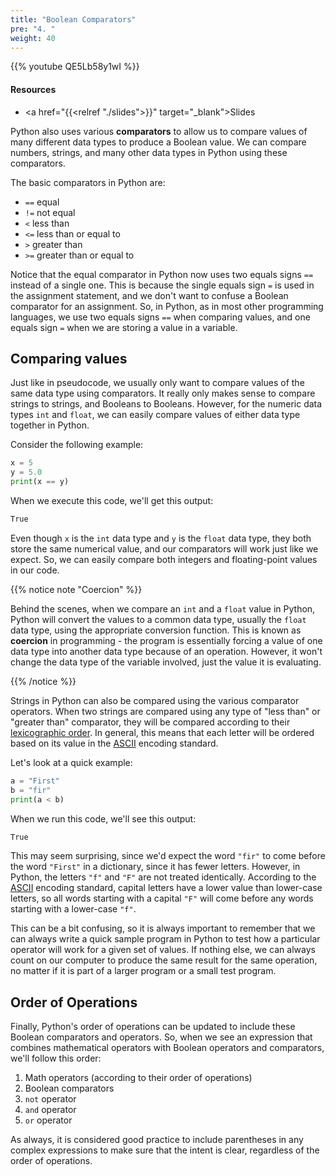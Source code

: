 ```yaml
---
title: "Boolean Comparators"
pre: "4. "
weight: 40
---
```


{{% youtube QE5Lb58y1wI %}}

<!-- No Video Changes? -->

#### Resources

* <a href="{{<relref "./slides">}}" target="_blank">Slides</a>

Python also uses various **comparators** to allow us to compare values of many different data types to produce a Boolean value. We can compare numbers, strings, and many other data types in Python using these comparators.

The basic comparators in Python are:

* `==` equal
* `!=` not equal
* `<` less than
* `<=` less than or equal to
* `>` greater than
* `>=` greater than or equal to

Notice that the equal comparator in Python now uses two equals signs `==` instead of a single one. This is because the single equals sign `=` is used in the assignment statement, and we don't want to confuse a Boolean comparator for an assignment. So, in Python, as in most other programming languages, we use two equals signs `==` when comparing values, and one equals sign `=` when we are storing a value in a variable.

## Comparing values

Just like in pseudocode, we usually only want to compare values of the same data type using comparators. It really only makes sense to compare strings to strings, and Booleans to Booleans. However, for the numeric data types `int` and `float`, we can easily compare values of either data type together in Python.

Consider the following example:

```python
x = 5
y = 5.0
print(x == y)
```

When we execute this code, we'll get this output:

```tex
True
```

Even though `x` is the `int` data type and `y` is the `float` data type, they both store the same numerical value, and our comparators will work just like we expect. So, we can easily compare both integers and floating-point values in our code.

{{% notice note "Coercion" %}}

Behind the scenes, when we compare an `int` and a `float` value in Python, Python will convert the values to a common data type, usually the `float` data type, using the appropriate conversion function. This is known as **coercion** in programming - the program is essentially forcing a value of one data type into another data type because of an operation. However, it won't change the data type of the variable involved, just the value it is evaluating. 

{{% /notice %}}

Strings in Python can also be compared using the various comparator operators. When two strings are compared using any type of "less than" or "greater than" comparator, they will be compared according to their [lexicographic order](https://en.wikipedia.org/wiki/Lexicographic_order). In general, this means that each letter will be ordered based on its value in the [ASCII](https://en.wikipedia.org/wiki/ASCII) encoding standard.

Let's look at a quick example:

```python
a = "First"
b = "fir"
print(a < b)
```

When we run this code, we'll see this output:

```tex
True
```

This may seem surprising, since we'd expect the word `"fir"` to come before the word `"First"` in a dictionary, since it has fewer letters. However, in Python, the letters `"f"` and `"F"` are not treated identically. According to the [ASCII](https://en.wikipedia.org/wiki/ASCII) encoding standard, capital letters have a lower value than lower-case letters, so all words starting with a capital `"F"` will come before any words starting with a lower-case `"f"`. 

This can be a bit confusing, so it is always important to remember that we can always write a quick sample program in Python to test how a particular operator will work for a given set of values. If nothing else, we can always count on our computer to produce the same result for the same operation, no matter if it is part of a larger program or a small test program.

## Order of Operations

Finally, Python's order of operations can be updated to include these Boolean comparators and operators. So, when we see an expression that combines mathematical operators with Boolean operators and comparators, we'll follow this order:

1. Math operators (according to their order of operations)
1. Boolean comparators
1. `not` operator
1. `and` operator
1. `or` operator

As always, it is considered good practice to include parentheses in any complex expressions to make sure that the intent is clear, regardless of the order of operations. 